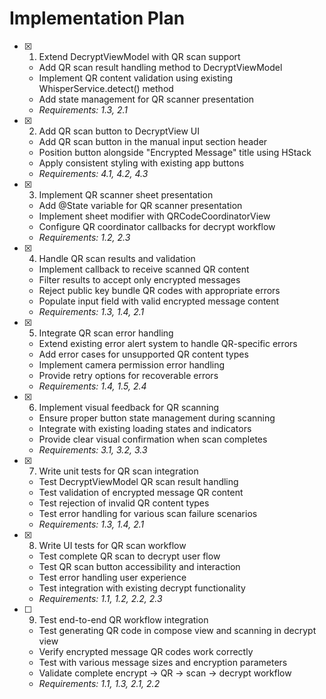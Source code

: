 # Implementation Plan

- [x] 1. Extend DecryptViewModel with QR scan support
  - Add QR scan result handling method to DecryptViewModel
  - Implement QR content validation using existing WhisperService.detect() method
  - Add state management for QR scanner presentation
  - _Requirements: 1.3, 2.1_

- [x] 2. Add QR scan button to DecryptView UI
  - Add QR scan button in the manual input section header
  - Position button alongside "Encrypted Message" title using HStack
  - Apply consistent styling with existing app buttons
  - _Requirements: 4.1, 4.2, 4.3_

- [x] 3. Implement QR scanner sheet presentation
  - Add @State variable for QR scanner presentation
  - Implement sheet modifier with QRCodeCoordinatorView
  - Configure QR coordinator callbacks for decrypt workflow
  - _Requirements: 1.2, 2.3_

- [x] 4. Handle QR scan results and validation
  - Implement callback to receive scanned QR content
  - Filter results to accept only encrypted messages
  - Reject public key bundle QR codes with appropriate errors
  - Populate input field with valid encrypted message content
  - _Requirements: 1.3, 1.4, 2.1_

- [x] 5. Integrate QR scan error handling
  - Extend existing error alert system to handle QR-specific errors
  - Add error cases for unsupported QR content types
  - Implement camera permission error handling
  - Provide retry options for recoverable errors
  - _Requirements: 1.4, 1.5, 2.4_

- [x] 6. Implement visual feedback for QR scanning
  - Ensure proper button state management during scanning
  - Integrate with existing loading states and indicators
  - Provide clear visual confirmation when scan completes
  - _Requirements: 3.1, 3.2, 3.3_

- [x] 7. Write unit tests for QR scan integration
  - Test DecryptViewModel QR scan result handling
  - Test validation of encrypted message QR content
  - Test rejection of invalid QR content types
  - Test error handling for various scan failure scenarios
  - _Requirements: 1.3, 1.4, 2.1_

- [x] 8. Write UI tests for QR scan workflow
  - Test complete QR scan to decrypt user flow
  - Test QR scan button accessibility and interaction
  - Test error handling user experience
  - Test integration with existing decrypt functionality
  - _Requirements: 1.1, 1.2, 2.2, 2.3_

- [ ] 9. Test end-to-end QR workflow integration
  - Test generating QR code in compose view and scanning in decrypt view
  - Verify encrypted message QR codes work correctly
  - Test with various message sizes and encryption parameters
  - Validate complete encrypt → QR → scan → decrypt workflow
  - _Requirements: 1.1, 1.3, 2.1, 2.2_